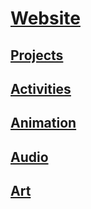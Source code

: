 # [Website](https://samjwu.github.io/)

## [Projects](https://samjwu.github.io/projects.html)

## [Activities](https://samjwu.github.io/activities.html)
 
## [Animation](https://samjwu.github.io/animation.html)

## [Audio](https://samjwu.github.io/audio.html)

## [Art](https://samjwu.github.io/art.html)
